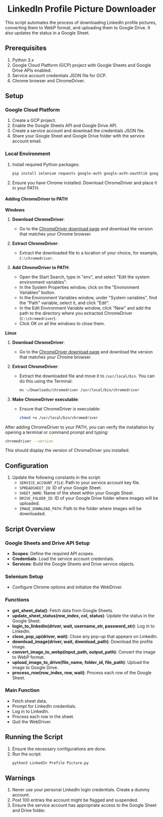 <h1 align="center">LinkedIn Profile Picture Downloader</h1>

<p align="justified">This script automates the process of downloading LinkedIn profile pictures, converting them to WebP format, and uploading them to Google Drive. It also updates the status in a Google Sheet.</p>

## Prerequisites

1. Python 3.x
2. Google Cloud Platform (GCP) project with Google Sheets and Google Drive APIs enabled.
3. Service account credentials JSON file for GCP.
4. Chrome browser and ChromeDriver.

## Setup

### Google Cloud Platform

1. Create a GCP project.
2. Enable the Google Sheets API and Google Drive API.
3. Create a service account and download the credentials JSON file.
4. Share your Google Sheet and Google Drive folder with the service account email.

### Local Environment

1. Install required Python packages:
    ```bash
    pip install selenium requests google-auth google-auth-oauthlib google-auth-httplib2 google-api-python-client pillow webdriver-manager
    ```

2. Ensure you have Chrome installed. Download ChromeDriver and place it in your PATH.

#### Adding ChromeDriver to PATH

**Windows**

1. **Download ChromeDriver**:
   - Go to the [ChromeDriver download page](https://sites.google.com/a/chromium.org/chromedriver/downloads) and download the version that matches your Chrome browser.

2. **Extract ChromeDriver**:
   - Extract the downloaded file to a location of your choice, for example, `C:\chromedriver`.

3. **Add ChromeDriver to PATH**:
   - Open the Start Search, type in "env", and select "Edit the system environment variables".
   - In the System Properties window, click on the "Environment Variables" button.
   - In the Environment Variables window, under "System variables", find the "Path" variable, select it, and click "Edit".
   - In the Edit Environment Variable window, click "New" and add the path to the directory where you extracted ChromeDriver (`C:\chromedriver`).
   - Click OK on all the windows to close them.

**Linux**

1. **Download ChromeDriver**:
   - Go to the [ChromeDriver download page](https://sites.google.com/a/chromium.org/chromedriver/downloads) and download the version that matches your Chrome browser.

2. **Extract ChromeDriver**:
   - Extract the downloaded file and move it to `/usr/local/bin`. You can do this using the Terminal:
     ```bash
     mv ~/Downloads/chromedriver /usr/local/bin/chromedriver
     ```

3. **Make ChromeDriver executable**:
   - Ensure that ChromeDriver is executable:
     ```bash
     chmod +x /usr/local/bin/chromedriver
     ```

After adding ChromeDriver to your PATH, you can verify the installation by opening a terminal or command prompt and typing:
```bash
chromedriver --version
```
This should display the version of ChromeDriver you installed.

## Configuration

1. Update the following constants in the script:
    - `SERVICE_ACCOUNT_FILE`: Path to your service account key file.
    - `SPREADSHEET_ID`: ID of your Google Sheet.
    - `SHEET_NAME`: Name of the sheet within your Google Sheet.
    - `DRIVE_FOLDER_ID`: ID of your Google Drive folder where images will be uploaded.
    - `IMAGE_DOWNLOAD_PATH`: Path to the folder where images will be downloaded.

## Script Overview

### Google Sheets and Drive API Setup

- **Scopes**: Define the required API scopes.
- **Credentials**: Load the service account credentials.
- **Services**: Build the Google Sheets and Drive service objects.

### Selenium Setup

- Configure Chrome options and initialize the WebDriver.

### Functions

- **get_sheet_data()**: Fetch data from Google Sheets.
- **update_sheet_status(row_index, col, status)**: Update the status in the Google Sheet.
- **login_to_linkedin(driver, wait, username_str, password_str)**: Log in to LinkedIn.
- **close_pop_up(driver, wait)**: Close any pop-up that appears on LinkedIn.
- **download_image(driver, wait, download_path)**: Download the profile image.
- **convert_image_to_webp(input_path, output_path)**: Convert the image to WebP format.
- **upload_image_to_drive(file_name, folder_id, file_path)**: Upload the image to Google Drive.
- **process_row(row_index, row, wait)**: Process each row of the Google Sheet.

### Main Function

- Fetch sheet data.
- Prompt for LinkedIn credentials.
- Log in to LinkedIn.
- Process each row in the sheet.
- Quit the WebDriver.

## Running the Script

1. Ensure the necessary configurations are done.
2. Run the script:
    ```bash
    python3 LinkedIn Profile Picture.py
    ```

## Warnings

1. Never use your personal LinkedIn login credentials. Create a dummy account.
2. Post 100 entries the account might be flagged and suspended.
3. Ensure the service account has appropriate access to the Google Sheet and Drive folder.
